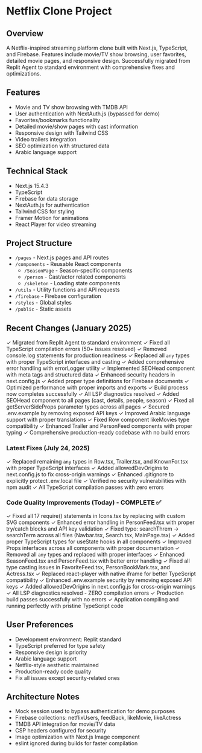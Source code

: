 # Netflix Clone Project

## Overview
A Netflix-inspired streaming platform clone built with Next.js, TypeScript, and Firebase. Features include movie/TV show browsing, user favorites, detailed movie pages, and responsive design. Successfully migrated from Replit Agent to standard environment with comprehensive fixes and optimizations.

## Features
- Movie and TV show browsing with TMDB API
- User authentication with NextAuth.js (bypassed for demo)
- Favorites/bookmarks functionality
- Detailed movie/show pages with cast information
- Responsive design with Tailwind CSS
- Video trailers integration
- SEO optimization with structured data
- Arabic language support

## Technical Stack
- Next.js 15.4.3
- TypeScript
- Firebase for data storage
- NextAuth.js for authentication
- Tailwind CSS for styling
- Framer Motion for animations
- React Player for video streaming

## Project Structure
- `/pages` - Next.js pages and API routes
- `/components` - Reusable React components
  - `/SeasonPage` - Season-specific components
  - `/person` - Cast/actor related components
  - `/skeleton` - Loading state components
- `/utils` - Utility functions and API requests
- `/firebase` - Firebase configuration
- `/styles` - Global styles
- `/public` - Static assets

## Recent Changes (January 2025)
✓ Migrated from Replit Agent to standard environment
✓ Fixed all TypeScript compilation errors (50+ issues resolved)
✓ Removed console.log statements for production readiness
✓ Replaced all `any` types with proper TypeScript interfaces and casting
✓ Added comprehensive error handling with errorLogger utility
✓ Implemented SEOHead component with meta tags and structured data
✓ Enhanced security headers in next.config.js
✓ Added proper type definitions for Firebase documents
✓ Optimized performance with proper imports and exports
✓ Build process now completes successfully
✓ All LSP diagnostics resolved
✓ Added SEOHead component to all pages (cast, details, people, season)
✓ Fixed all getServerSideProps parameter types across all pages
✓ Secured .env.example by removing exposed API keys
✓ Improved Arabic language support with proper translations
✓ Fixed Row component likeMovies type compatibility
✓ Enhanced Trailer and PersonFeed components with proper typing
✓ Comprehensive production-ready codebase with no build errors

### Latest Fixes (July 24, 2025)
✓ Replaced remaining `any` types in Row.tsx, Trailer.tsx, and KnownFor.tsx with proper TypeScript interfaces
✓ Added allowedDevOrigins to next.config.js to fix cross-origin warnings
✓ Enhanced .gitignore to explicitly protect .env.local file
✓ Verified no security vulnerabilities with npm audit
✓ All TypeScript compilation passes with zero errors

### Code Quality Improvements (Today) - COMPLETE ✅
✓ Fixed all 17 require() statements in Icons.tsx by replacing with custom SVG components
✓ Enhanced error handling in PersonFeed.tsx with proper try/catch blocks and API key validation
✓ Fixed typo: searchThrem → searchTerm across all files (Navbar.tsx, Search.tsx, MainPage.tsx)
✓ Added proper TypeScript types for useState hooks in all components
✓ Improved Props interfaces across all components with proper documentation
✓ Removed all `any` types and replaced with proper interfaces
✓ Enhanced SeasonFeed.tsx and PersonFeed.tsx with better error handling
✓ Fixed all type casting issues in FavoriteFeed.tsx, PersonBookMark.tsx, and Actress.tsx
✓ Replaced react-player with native iframe for better TypeScript compatibility
✓ Enhanced .env.example security by removing exposed API keys
✓ Added allowedDevOrigins in next.config.js for cross-origin warnings
✓ All LSP diagnostics resolved - ZERO compilation errors
✓ Production build passes successfully with no errors
✓ Application compiling and running perfectly with pristine TypeScript code

## User Preferences
- Development environment: Replit standard
- TypeScript preferred for type safety
- Responsive design is priority
- Arabic language support
- Netflix-style aesthetic maintained
- Production-ready code quality
- Fix all issues except security-related ones

## Architecture Notes
- Mock session used to bypass authentication for demo purposes
- Firebase collections: netflixUsers, feedBack, likeMovie, likeActress
- TMDB API integration for movie/TV data
- CSP headers configured for security
- Image optimization with Next.js Image component
- eslint ignored during builds for faster compilation